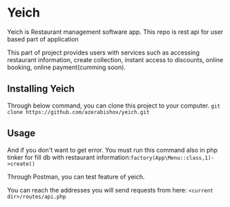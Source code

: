 # Yeich
Yeich is Restaurant management software app. This repo is rest api for user based part of application

This part of project  provides users with services such as accessing restaurant information, create collection, instant access to discounts, online booking, online payment(cumming soon).

## Installing Yeich
Through below command, you can clone this project to your computer.
`git clone https://github.com/azerabishov/yeich.git`



## Usage

And if you don't want to get error. You must run this command also in php tinker for fill db with restaurant information:`factory(App\Menu::class,1)->create()`

Through Postman, you can test feature of yeich.

You can reach the addresses you will send requests from here:
`<current dir>/routes/api.php`




